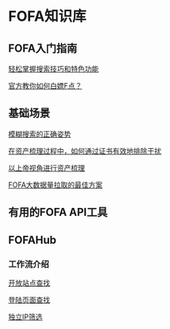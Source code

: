 
# FOFA知识库

## FOFA入门指南
[轻松掌握搜索技巧和特色功能](https://github.com/FofaInfo/Awesome-FOFA/blob/main/Get%20Started%20with%20FOFA/FOF%E5%85%A5%E9%97%A8%E6%8C%87%E5%8D%97_ZH/%E8%BD%BB%E6%9D%BE%E6%8E%8C%E6%8F%A1%E6%90%9C%E7%B4%A2%E6%8A%80%E5%B7%A7%E5%92%8C%E7%89%B9%E8%89%B2%E5%8A%9F%E8%83%BD.md)

[官方教你如何白嫖F点？](https://github.com/FofaInfo/Awesome-FOFA/blob/main/Get%20Started%20with%20FOFA/FOF%E5%85%A5%E9%97%A8%E6%8C%87%E5%8D%97_ZH/%E5%AE%98%E6%96%B9%E6%95%99%E4%BD%A0%E5%A6%82%E4%BD%95%E7%99%BD%E5%AB%96F%E7%82%B9%EF%BC%9F.md)

## 基础场景
[模糊搜索的正确姿势](https://github.com/FofaInfo/Awesome-FOFA/blob/main/Basic%20scenario/Basic%20scenario_ZH/FOFA%E6%A8%A1%E7%B3%8A%E6%90%9C%E7%B4%A2%E7%9A%84%E6%AD%A3%E7%A1%AE%E5%A7%BF%E5%8A%BF.md)

[在资产梳理过程中，如何通过证书有效地排除干扰](https://github.com/FofaInfo/Awesome-FOFA/blob/main/Basic%20scenario/Basic%20scenario_ZH/%E5%9C%A8%E8%B5%84%E4%BA%A7%E6%A2%B3%E7%90%86%E8%BF%87%E7%A8%8B%E4%B8%AD%EF%BC%8C%E5%A6%82%E4%BD%95%E9%80%9A%E8%BF%87%E8%AF%81%E4%B9%A6%E6%9C%89%E6%95%88%E5%9C%B0%E6%8E%92%E9%99%A4%E5%B9%B2%E6%89%B0.md)
<br>

[以上帝视角进行资产梳理](https://github.com/FofaInfo/Awesome-FOFA/blob/main/Basic%20scenario/Basic%20scenario_ZH/%E4%BB%A5%E4%B8%8A%E5%B8%9D%E8%A7%86%E8%A7%92%E8%BF%9B%E8%A1%8C%E8%B5%84%E4%BA%A7%E6%A2%B3%E7%90%86.md)


[FOFA大数据量拉取的最佳方案](https://github.com/FofaInfo/Awesome-FOFA/blob/main/Basic%20scenario/Basic%20scenario_ZH/FOFA%E5%A4%A7%E6%95%B0%E6%8D%AE%E9%87%8F%E6%8B%89%E5%8F%96%E7%9A%84%E6%9C%80%E4%BD%B3%E6%96%B9%E6%A1%88.md)

## 有用的FOFA API工具

## FOFAHub

### 工作流介绍
[开放站点查找]([https://github.com/FofaInfo/Awesome-FOFA/blob/main/Basic%20scenario/Basic%20scenario_ZH/%E6%8E%A2%E7%B4%A2%E7%BD%91%E7%BB%9C%E4%B8%96%E7%95%8C%E7%9A%84%E5%88%A9%E5%99%A8%EF%BC%88%E8%AE%A4%E7%9F%A5%E7%AF%87%EF%BC%89.md](https://github.com/FofaInfo/Awesome-FOFA/blob/main/FofaHub/Archive/Archive_ZH/%E6%8E%A2%E7%B4%A2%E7%BD%91%E7%BB%9C%E4%B8%96%E7%95%8C%E7%9A%84%E5%88%A9%E5%99%A8%EF%BC%88%E8%AE%A4%E7%9F%A5%E7%AF%87%EF%BC%89.md))

[登陆页面查找](https://github.com/FofaInfo/Awesome-FOFA/blob/main/FofaHub/FofaHub_ZH/%E7%99%BB%E9%99%86%E9%A1%B5%E9%9D%A2%E6%9F%A5%E6%89%BE.md)

[独立IP筛选](https://github.com/FofaInfo/Awesome-FOFA/blob/main/FofaHub/FofaHub_ZH/%E7%8B%AC%E7%AB%8BIP%E7%AD%9B%E9%80%89.md)
